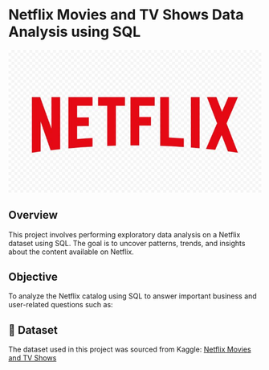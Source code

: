 # Netflix Movies and TV Shows Data Analysis using SQL

![](https://github.com/sta0ne/netflix_sql_project/blob/main/netflix%20logo.jpg )

## Overview

This project involves performing exploratory data analysis on a Netflix dataset using SQL. The goal is to uncover patterns, trends, and insights about the content available on Netflix.

## Objective

To analyze the Netflix catalog using SQL to answer important business and user-related questions such as:



## 📁 Dataset

The dataset used in this project was sourced from Kaggle:
[Netflix Movies and TV Shows](https://www.kaggle.com/datasets/shivamb/netflix-shows?resource=download)

